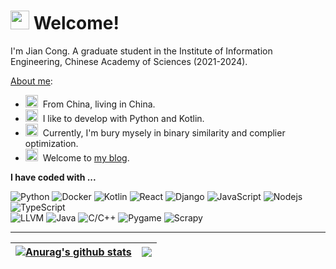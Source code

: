 <h1><img src="https://emojis.slackmojis.com/emojis/images/1643514591/5948/bongo_blob.gif?1643514591" width="30"/> Welcome! </h1>

I'm Jian Cong. A graduate student in the Institute of Information Engineering, Chinese Academy of Sciences (2021-2024).

[About me](mailto:jcqueue@gmail.com):

- <img src="https://emojis.slackmojis.com/emojis/images/1643511285/48307/china.gif?1643511285" width="20"/>&nbsp; From China, living in China.
- <img src="https://emojis.slackmojis.com/emojis/images/1643514866/8786/fb-heart.png?1643514866" width="20"/>&nbsp; I like to develop with Python and Kotlin.
- <img src="https://emojis.slackmojis.com/emojis/images/1650008136/57723/learning.png?1650008136" width="20"/>&nbsp; Currently, I'm bury mysely in binary similarity and complier optimization.
- <img src="https://emojis.slackmojis.com/emojis/images/1651006360/58240/gitbook.png?1651006360" width="20"/>&nbsp; Welcome to [my blog](https://coming98.github.io/Coming-blog/).

**I have coded with ...**
<p>
  <img alt="Python" src="https://img.shields.io/badge/-Python-8DD6F9?style=flat-square&logo=python&logoColor=white" />
  <img alt="Docker" src="https://img.shields.io/badge/-Docker-46a2f1?style=flat-square&logo=docker&logoColor=white" />
  <img alt="Kotlin" src="https://img.shields.io/badge/-Kotlin-2088FF?style=flat-square&logo=kotlin&logoColor=white" />
  <img alt="React" src="https://img.shields.io/badge/-React-45b8d8?style=flat-square&logo=react&logoColor=white" />
  <img alt="Django" src="https://img.shields.io/badge/-Django-936F6F?style=flat-square&logo=django&logoColor=white" />
 
  <img alt="JavaScript" src="https://img.shields.io/badge/-Javascript-F7B93E?style=flat-square&logo=javascript&logoColor=white" />
  <img alt="Nodejs" src="https://img.shields.io/badge/-Nodejs-43853d?style=flat-square&logo=Node.js&logoColor=white" />
  <img alt="TypeScript" src="https://img.shields.io/badge/-TypeScript-007ACC?style=flat-square&logo=typescript&logoColor=white" />
  </br>
  <img alt="LLVM" src="https://img.shields.io/badge/-LLVM-DD0031?style=flat-square&logo=llvm&logoColor=white" />
  <img alt="Java" src="https://img.shields.io/badge/-Java-13aa52?style=flat-square&logo=java&logoColor=white" />
  <img alt="C/C++" src="https://img.shields.io/badge/-C/C++-F9A03C?style=flat-square&logo=c/c++&logoColor=white" />
  <img alt="Pygame" src="https://img.shields.io/badge/-Pygame-843A3A?style=flat-square&logo=pygame&logoColor=white" />
  <img alt="Scrapy" src="https://img.shields.io/badge/-Scrapy-321B1B?style=flat-square&logo=scrapy&logoColor=white" />   
</p>

---

| <a href="https://github.com/anuraghazra/github-readme-stats"><img align="center" src="https://github-readme-stats.vercel.app/api?username=Coming98&show_icons=true&include_all_commits=true&theme=buefy&hide_border=true" alt="Anurag's github stats" /></a> | <a href="https://github.com/anuraghazra/github-readme-stats"><img align="center" src="https://github-readme-stats.vercel.app/api/top-langs/?username=Coming98&layout=compact&theme=buefy&hide_border=true" /></a> |
| ------------- | ------------- |

